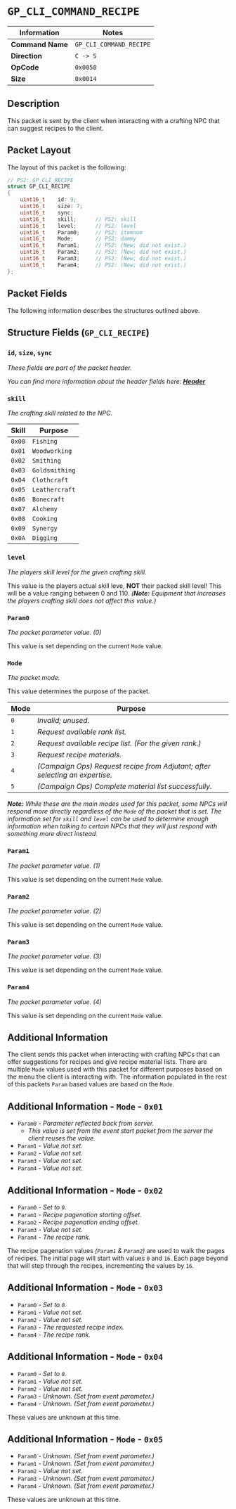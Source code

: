 # `GP_CLI_COMMAND_RECIPE`

| Information               | Notes |
|---                        |---    |
| **Command Name**          | `GP_CLI_COMMAND_RECIPE` |
| **Direction**             | `C -> S` |
| **OpCode**                | `0x0058` |
| **Size**                  | `0x0014` |

## Description

This packet is sent by the client when interacting with a crafting NPC that can suggest recipes to the client.

## Packet Layout

The layout of this packet is the following:

```cpp
// PS2: GP_CLI_RECIPE
struct GP_CLI_RECIPE
{
    uint16_t    id: 9;
    uint16_t    size: 7;
    uint16_t    sync;
    uint16_t    skill;      // PS2: skill
    uint16_t    level;      // PS2: level
    uint16_t    Param0;     // PS2: itemnum
    uint16_t    Mode;       // PS2: dammy
    uint16_t    Param1;     // PS2: (New; did not exist.)
    uint16_t    Param2;     // PS2: (New; did not exist.)
    uint16_t    Param3;     // PS2: (New; did not exist.)
    uint16_t    Param4;     // PS2: (New; did not exist.)
};
```

## Packet Fields

The following information describes the structures outlined above.

## Structure Fields (`GP_CLI_RECIPE`)

### `id`, `size`, `sync`

_These fields are part of the packet header._

_You can find more information about the header fields here: [**Header**](/world/HEADER.md)_

### `skill`

_The crafting skill related to the NPC._

| Skill | Purpose |
| --- | --- |
| `0x00` | `Fishing` |
| `0x01` | `Woodworking` |
| `0x02` | `Smithing` |
| `0x03` | `Goldsmithing` |
| `0x04` | `Clothcraft` |
| `0x05` | `Leathercraft` |
| `0x06` | `Bonecraft` |
| `0x07` | `Alchemy` |
| `0x08` | `Cooking` |
| `0x09` | `Synergy` |
| `0x0A` | `Digging` |

### `level`

_The players skill level for the given crafting skill._

This value is the players actual skill leve, **NOT** their packed skill level! This will be a value ranging between 0 and 110. _(**Note:** Equipment that increases the players crafting skill does not affect this value.)_

### `Param0`

_The packet parameter value. (0)_

This value is set depending on the current `Mode` value.

### `Mode`

_The packet mode._

This value determines the purpose of the packet.

| Mode | Purpose |
| --- | --- |
| `0` | _Invalid; unused._ |
| `1` | _Request available rank list._ |
| `2` | _Request available recipe list. (For the given rank.)_ |
| `3` | _Request recipe materials._ |
| `4` | _(Campaign Ops) Request recipe from Adjutant; after selecting an expertise._ |
| `5` | _(Campaign Ops) Complete material list successfully._ |

_**Note:** While these are the main modes used for this packet, some NPCs will respond more directly regardless of the `Mode` of the packet that is set. The information set for `skill` and `level` can be used to determine enough information when talking to certain NPCs that they will just respond with something more direct instead._

### `Param1`

_The packet parameter value. (1)_

This value is set depending on the current `Mode` value.

### `Param2`

_The packet parameter value. (2)_

This value is set depending on the current `Mode` value.

### `Param3`

_The packet parameter value. (3)_

This value is set depending on the current `Mode` value.

### `Param4`

_The packet parameter value. (4)_

This value is set depending on the current `Mode` value.

## Additional Information

The client sends this packet when interacting with crafting NPCs that can offer suggestions for recipes and give recipe material lists. There are multiple `Mode` values used with this packet for different purposes based on the menu the client is interacting with. The information populated in the rest of this packets `Param` based values are based on the `Mode`.

## Additional Information - `Mode` - `0x01`

  - `Param0` - _Parameter reflected back from server._
    - _This value is set from the event start packet from the server the client reuses the value._
  - `Param1` - _Value not set._
  - `Param2` - _Value not set._
  - `Param3` - _Value not set._
  - `Param4` - _Value not set._

## Additional Information - `Mode` - `0x02`

  - `Param0` - _Set to `0`._
  - `Param1` - _Recipe pagenation starting offset._
  - `Param2` - _Recipe pagenation ending offset._
  - `Param3` - _Value not set._
  - `Param4` - _The recipe rank._

The recipe pagenation values _(`Param1` & `Param2`)_ are used to walk the pages of recipes. The initial page will start with values `0` and `16`. Each page beyond that will step through the recipes, incrementing the values by `16`.

## Additional Information - `Mode` - `0x03`

  - `Param0` - _Set to `0`._
  - `Param1` - _Value not set._
  - `Param2` - _Value not set._
  - `Param3` - _The requested recipe index._
  - `Param4` - _The recipe rank._

## Additional Information - `Mode` - `0x04`

  - `Param0` - _Set to `0`._
  - `Param1` - _Value not set._
  - `Param2` - _Value not set._
  - `Param3` - _Unknown. (Set from event parameter.)_
  - `Param4` - _Unknown. (Set from event parameter.)_

These values are unknown at this time.

## Additional Information - `Mode` - `0x05`

  - `Param0` - _Unknown. (Set from event parameter.)_
  - `Param1` - _Unknown. (Set from event parameter.)_
  - `Param2` - _Value not set._
  - `Param3` - _Unknown. (Set from event parameter.)_
  - `Param4` - _Unknown. (Set from event parameter.)_

These values are unknown at this time.